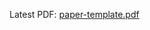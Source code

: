 Latest PDF: [paper-template.pdf](https://spclgitlab.ethz.ch/grosser/paper-template/-/jobs/artifacts/master/raw/paper-template.pdf?job=compile_pdf)
